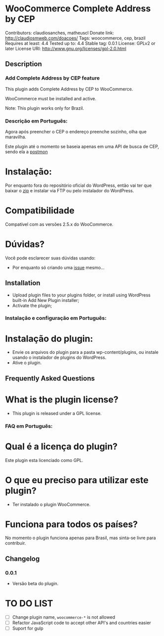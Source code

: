 # WooCommerce Complete Address by CEP #
Contributors: claudiosanches, matheuscl
Donate link: http://claudiosmweb.com/doacoes/
Tags: woocommerce, cep, brazil
Requires at least: 4.4
Tested up to: 4.4
Stable tag: 0.0.1
License: GPLv2 or later
License URI: http://www.gnu.org/licenses/gpl-2.0.html

## Description ##

### Add Complete Address by CEP feature ###

This plugin adds Complete Address by CEP to WooCommerce.

WooCommerce must be installed and active.

Note: This plugin works only for Brazil.

### Descrição em Português: ###

Agora após preencher o CEP o endereço preenche sozinho, olha que maravilha.

Este plugin até o momento se baseia apenas em uma API de busca de CEP, sendo ela a [postmon](http://postmon.com.br/)

# Instalação: #

Por enquanto fora do repositório oficial do WordPress, então vai ter que baixar o [zip](https://github.com/claudiosmweb/woocommerce-complete-address-by-cep/archive/master.zip) e instalar via FTP ou pelo instalador do WordPress.

# Compatibilidade #

Compatível com as versões 2.5.x do WooCommerce.

# Dúvidas? #

Você pode esclarecer suas dúvidas usando:

* Por enquanto só criando uma [issue](https://github.com/claudiosmweb/woocommerce-complete-address-by-cep/issues) mesmo...

## Installation ##

* Upload plugin files to your plugins folder, or install using WordPress built-in Add New Plugin installer;
* Activate the plugin;

### Instalação e configuração em Português: ###

# Instalação do plugin: #

* Envie os arquivos do plugin para a pasta wp-content/plugins, ou instale usando o instalador de plugins do WordPress.
* Ative o plugin.

## Frequently Asked Questions ##

# What is the plugin license? #

* This plugin is released under a GPL license.

### FAQ em Português: ###

# Qual é a licença do plugin? #

Este plugin esta licenciado como GPL.

# O que eu preciso para utilizar este plugin? #

* Ter instalado o plugin WooCommerce.

# Funciona para todos os países? #

No momento o plugin funciona apenas para Brasil, mas sinta-se livre para contribuir.

## Changelog ##

### 0.0.1 ###

* Versão beta do plugin.

# TO DO LIST #
- [ ] Change plugin name, `woocommerce-*` is not allowed
- [ ] Refactor JavaScript code to accept other API's and countries easier
- [ ] Suport for gulp
